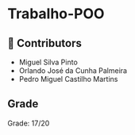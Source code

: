 # Trabalho-POO

## 🤝 Contributors
- Miguel Silva Pinto
- Orlando José da Cunha Palmeira 
- Pedro Miguel Castilho Martins

## Grade  
Grade: 17/20
